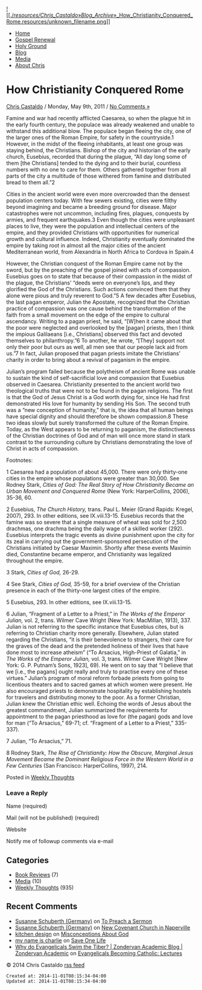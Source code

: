 
 [![[./_resources/Chris_Castaldo_»_Blog_Archive_»_How_Christianity_Conquered_Rome.resources/unknown_filename.png]]](http://www.chriscastaldo.com/) 

*   [Home](http://www.chriscastaldo.com/)
*   [Gospel Renewal](http://www.wheaton.edu/BGC/Ministries/ISE/Ministry%20of%20Gospel%20Renewal)
*   [Holy Ground](http://www.chriscastaldo.com/holy-ground/)
*   [Blog](http://www.chriscastaldo.com/blog/)
*   [Media](http://www.chriscastaldo.com/category/media/)
*   [About Chris](http://www.chriscastaldo.com/about-chris/)

# How Christianity Conquered Rome

[Chris Castaldo](http://www.chriscastaldo.com/author/admin/) / Monday, May 9th, 2011 / [No Comments »](http://www.chriscastaldo.com/2011/05/09/how-christianity-conquered-rome/#respond)

Famine and war had recently afflicted Caesarea, so when the plague hit in the early fourth century, the populace was already weakened and unable to withstand this additional blow. The populace began fleeing the city, one of the larger ones of the Roman Empire, for safety in the countryside.1 However, in the midst of the fleeing inhabitants, at least one group was staying behind, the Christians. Bishop of the city and historian of the early church, Eusebius, recorded that during the plague, “All day long some of them \[the Christians\] tended to the dying and to their burial, countless numbers with no one to care for them. Others gathered together from all parts of the city a multitude of those withered from famine and distributed bread to them all.”2

Cities in the ancient world were even more overcrowded than the densest population centers today. With few sewers existing, cities were filthy beyond imagining and became a breeding ground for disease. Major catastrophes were not uncommon, including fires, plagues, conquests by armies, and frequent earthquakes.3 Even though the cities were unpleasant places to live, they were the population and intellectual centers of the empire, and they provided Christians with opportunities for numerical growth and cultural influence. Indeed, Christianity eventually dominated the empire by taking root in almost all the major cities of the ancient Mediterranean world, from Alexandria in North Africa to Cordova in Spain.4

However, the Christian conquest of the Roman Empire came not by the sword, but by the preaching of the gospel joined with acts of compassion. Eusebius goes on to state that because of their compassion in the midst of the plague, the Christians’ “deeds were on everyone’s lips, and they glorified the God of the Christians. Such actions convinced them that they alone were pious and truly reverent to God.”5 A few decades after Eusebius, the last pagan emperor, Julian the Apostate, recognized that the Christian practice of compassion was one cause behind the transformation of the faith from a small movement on the edge of the empire to cultural ascendancy. Writing to a pagan priest, he said, “\[W\]hen it came about that the poor were neglected and overlooked by the \[pagan\] priests, then I think the impious Galilaeans \[i.e., Christians\] observed this fact and devoted themselves to philanthropy.”6 To another, he wrote, “\[They\] support not only their poor but ours as well, all men see that our people lack aid from us.”7 In fact, Julian proposed that pagan priests imitate the Christians’ charity in order to bring about a revival of paganism in the empire.

Julian’s program failed because the polytheism of ancient Rome was unable to sustain the kind of self-sacrificial love and compassion that Eusebius observed in Caesarea. Christianity presented to the ancient world two theological truths that were not to be found in the pagan religions. The first is that the God of Jesus Christ is a God worth dying for, since He had first demonstrated His love for humanity by sending His Son. The second truth was a “new conception of humanity,” that is, the idea that all human beings have special dignity and should therefore be shown compassion.8 These two ideas slowly but surely transformed the culture of the Roman Empire. Today, as the West appears to be returning to paganism, the distinctiveness of the Christian doctrines of God and of man will once more stand in stark contrast to the surrounding culture by Christians demonstrating the love of Christ in acts of compassion.

Footnotes:

1 Caesarea had a population of about 45,000. There were only thirty-one cities in the empire whose populations were greater than 30,000. See Rodney Stark, _Cities of God: The Real Story of How Christianity Became an Urban Movement and Conquered Rome_ (New York: HarperCollins, 2006), 35-36, 60.

2 Eusebius, _The Church History,_ trans. Paul L. Meier (Grand Rapids: Kregel, 2007), 293. In other editions, see IX.viii.13-15. Eusebius records that the famine was so severe that a single measure of wheat was sold for 2,500 drachmas, one drachma being the daily wage of a skilled worker (292). Eusebius interprets the tragic events as divine punishment upon the city for its zeal in carrying out the government-sponsored persecution of the Christians initiated by Caesar Maximin. Shortly after these events Maximin died, Constantine became emperor, and Christianity was legalized throughout the empire.

3 Stark, _Cities of God,_ 26-29.

4 See Stark, _Cities of God,_ 35-59, for a brief overview of the Christian presence in each of the thirty-one largest cities of the empire.

5 Eusebius, 293. In other editions, see IX.viii.13-15.

6 Julian, “Fragment of a Letter to a Priest,” in _The Works of the Emperor Julian,_ vol. 2, trans. Wilmer Cave Wright (New York: MacMillan, 1913), 337. Julian is not referring to the specific instance that Eusebius cites, but is referring to Christian charity more generally. Elsewhere, Julian stated regarding the Christians, “it is their benevolence to strangers, their care for the graves of the dead and the pretended holiness of their lives that have done most to increase atheism” (“To Arsacius, High-Priest of Galatia,” in _The Works of the Emperor Julian,_ vol. 3, trans. Wilmer Cave Wright \[New York: G. P. Putnam’s Sons, 1923\], 69). He went on to say that “I believe that we \[i.e., the pagans\] ought really and truly to practise every one of these virtues.” Julian’s program of moral reform forbade priests from going to licentious theaters and to sacred games at which women were present. He also encouraged priests to demonstrate hospitality by establishing hostels for travelers and distributing money to the poor. As a former Christian, Julian knew the Christian ethic well. Echoing the words of Jesus about the greatest commandment, Julian summarized the requirements for appointment to the pagan priesthood as love for (the pagan) gods and love for man (“To Arsacius,” 69-71; cf. “Fragment of a Letter to a Priest,” 335-337).

7 Julian, “To Arsacius,” 71.

8 Rodney Stark, _The Rise of Christianity: How the Obscure, Marginal Jesus Movement Became the Dominant Religious Force in the Western World in a Few Centuries_ (San Francisco: HarperCollins, 1997), 214.

Posted in [Weekly Thoughts](http://www.chriscastaldo.com/category/weekly/)

### Leave a Reply

Name (required)

Mail (will not be published) (required)

Website

Notify me of followup comments via e-mail

## Categories

*   [Book Reviews](http://www.chriscastaldo.com/category/book-reviews/) (7)
*   [Media](http://www.chriscastaldo.com/category/media/) (10)
*   [Weekly Thoughts](http://www.chriscastaldo.com/category/weekly/) (935)

## Recent Comments

*   [Susanne Schuberth (Germany)](http://enteringthepromisedland.wordpress.com/) on [To Preach a Sermon](http://www.chriscastaldo.com/2014/10/24/to-preach-a-sermon/#comment-1171687)
*   [Susanne Schuberth (Germany)](https://enteringthepromisedland.wordpress.com/) on [New Covenant Church in Naperville](http://www.chriscastaldo.com/2014/10/19/new-covenant-church-in-naperville/#comment-1134758)
*   [kitchen design](http://www.voi-backoffice.com/) on [Misconceptions About God](http://www.chriscastaldo.com/2011/08/10/misconceptions-about-god/#comment-1132924)
*   [my name is charlie](http://godofseo.ca/) on [Save One Life](http://www.chriscastaldo.com/2010/03/25/save-one-life/#comment-1128277)
*   [Why do Evangelicals Swim the Tiber? | Zondervan Academic Blog | Zondervan Academic](http://zondervanacademic.com/blog/why-do-evangelicals-swim-the-tiber/) on [Evangelicals Becoming Catholic: Lectures](http://www.chriscastaldo.com/2012/04/27/evangelicals-becoming-catholic-lectures/#comment-1109458)

© 2014 Chris Castaldo
[rss feed](http://feeds.feedburner.com/ChrisCastaldo)

    Created at: 2014-11-01T08:15:34-04:00
    Updated at: 2014-11-01T08:15:34-04:00

